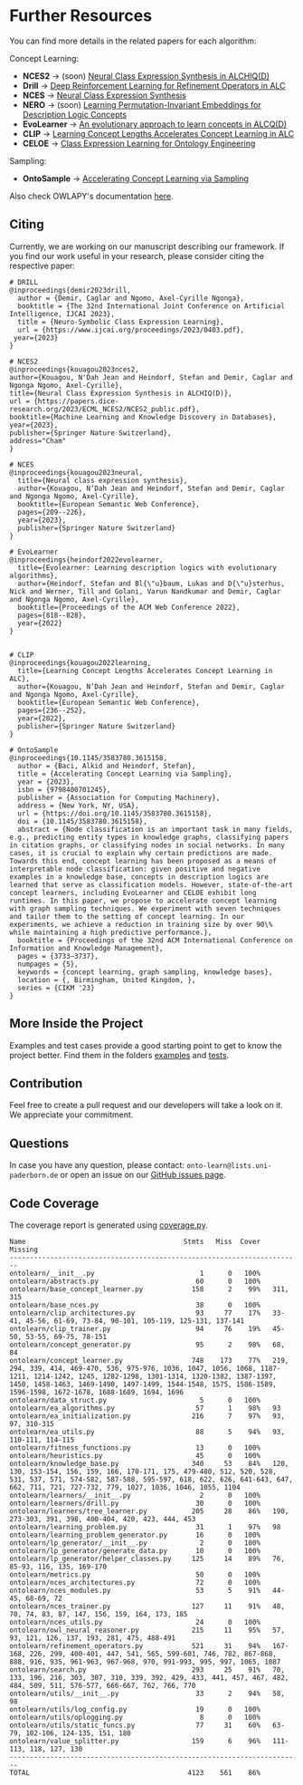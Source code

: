 # Further Resources

You can find more details in the related papers for each algorithm:

Concept Learning:

- **NCES2** &rarr; (soon) [Neural Class Expression Synthesis in ALCHIQ(D)](https://papers.dice-research.org/2023/ECML_NCES2/NCES2_public.pdf)
- **Drill** &rarr; [Deep Reinforcement Learning for Refinement Operators in ALC](https://arxiv.org/pdf/2106.15373.pdf)
- **NCES** &rarr; [Neural Class Expression Synthesis](https://link.springer.com/chapter/10.1007/978-3-031-33455-9_13)
- **NERO** &rarr; (soon) [Learning Permutation-Invariant Embeddings for Description Logic Concepts](https://github.com/dice-group/Nero)
- **EvoLearner** &rarr; [An evolutionary approach to learn concepts in ALCQ(D)](https://dl.acm.org/doi/abs/10.1145/3485447.3511925)
- **CLIP** &rarr; [Learning Concept Lengths Accelerates Concept Learning in ALC](https://link.springer.com/chapter/10.1007/978-3-031-06981-9_14)
- **CELOE** &rarr; [Class Expression Learning for Ontology Engineering](https://www.sciencedirect.com/science/article/abs/pii/S1570826811000023)

Sampling:
- **OntoSample** &rarr; [Accelerating Concept Learning via Sampling](https://dl.acm.org/doi/10.1145/3583780.3615158)

Also check OWLAPY's documentation [here](https://dice-group.github.io/owlapy/usage/main.html).

## Citing

Currently, we are working on our manuscript describing our framework. 
If you find our work useful in your research, please consider citing the respective paper:

```
# DRILL
@inproceedings{demir2023drill,
  author = {Demir, Caglar and Ngomo, Axel-Cyrille Ngonga},
  booktitle = {The 32nd International Joint Conference on Artificial Intelligence, IJCAI 2023},
  title = {Neuro-Symbolic Class Expression Learning},
  url = {https://www.ijcai.org/proceedings/2023/0403.pdf},
 year={2023}
}

# NCES2
@inproceedings{kouagou2023nces2,
author={Kouagou, N'Dah Jean and Heindorf, Stefan and Demir, Caglar and Ngonga Ngomo, Axel-Cyrille},
title={Neural Class Expression Synthesis in ALCHIQ(D)},
url = {https://papers.dice-research.org/2023/ECML_NCES2/NCES2_public.pdf},
booktitle={Machine Learning and Knowledge Discovery in Databases},
year={2023},
publisher={Springer Nature Switzerland},
address="Cham"
}

# NCES
@inproceedings{kouagou2023neural,
  title={Neural class expression synthesis},
  author={Kouagou, N’Dah Jean and Heindorf, Stefan and Demir, Caglar and Ngonga Ngomo, Axel-Cyrille},
  booktitle={European Semantic Web Conference},
  pages={209--226},
  year={2023},
  publisher={Springer Nature Switzerland}
}

# EvoLearner
@inproceedings{heindorf2022evolearner,
  title={Evolearner: Learning description logics with evolutionary algorithms},
  author={Heindorf, Stefan and Bl{\"u}baum, Lukas and D{\"u}sterhus, Nick and Werner, Till and Golani, Varun Nandkumar and Demir, Caglar and Ngonga Ngomo, Axel-Cyrille},
  booktitle={Proceedings of the ACM Web Conference 2022},
  pages={818--828},
  year={2022}
}


# CLIP
@inproceedings{kouagou2022learning,
  title={Learning Concept Lengths Accelerates Concept Learning in ALC},
  author={Kouagou, N’Dah Jean and Heindorf, Stefan and Demir, Caglar and Ngonga Ngomo, Axel-Cyrille},
  booktitle={European Semantic Web Conference},
  pages={236--252},
  year={2022},
  publisher={Springer Nature Switzerland}
}

# OntoSample
@inproceedings{10.1145/3583780.3615158,
  author = {Baci, Alkid and Heindorf, Stefan},
  title = {Accelerating Concept Learning via Sampling},
  year = {2023},
  isbn = {9798400701245},
  publisher = {Association for Computing Machinery},
  address = {New York, NY, USA},
  url = {https://doi.org/10.1145/3583780.3615158},
  doi = {10.1145/3583780.3615158},
  abstract = {Node classification is an important task in many fields, e.g., predicting entity types in knowledge graphs, classifying papers in citation graphs, or classifying nodes in social networks. In many cases, it is crucial to explain why certain predictions are made. Towards this end, concept learning has been proposed as a means of interpretable node classification: given positive and negative examples in a knowledge base, concepts in description logics are learned that serve as classification models. However, state-of-the-art concept learners, including EvoLearner and CELOE exhibit long runtimes. In this paper, we propose to accelerate concept learning with graph sampling techniques. We experiment with seven techniques and tailor them to the setting of concept learning. In our experiments, we achieve a reduction in training size by over 90\% while maintaining a high predictive performance.},
  booktitle = {Proceedings of the 32nd ACM International Conference on Information and Knowledge Management},
  pages = {3733–3737},
  numpages = {5},
  keywords = {concept learning, graph sampling, knowledge bases},
  location = {, Birmingham, United Kingdom, },
  series = {CIKM '23}
}
```

## More Inside the Project

Examples and test cases provide a good starting point to get to know
the project better. Find them in the folders 
[examples](https://github.com/dice-group/Ontolearn/tree/develop/examples) and [tests](https://github.com/dice-group/Ontolearn/tree/develop/tests).

## Contribution

Feel free to create a pull request and our developers will take a look on it. 
We appreciate your commitment. 

## Questions

In case you have any question, please contact:  `onto-learn@lists.uni-paderborn.de`
or open an issue on our [GitHub issues page](https://github.com/dice-group/Ontolearn/issues).

## Code Coverage

The coverage report is generated using [coverage.py](https://coverage.readthedocs.io/en).

```
Name                                       Stmts   Miss  Cover   Missing
------------------------------------------------------------------------
ontolearn/__init__.py                          1      0   100%
ontolearn/abstracts.py                        60      0   100%
ontolearn/base_concept_learner.py            158      2    99%   311, 315
ontolearn/base_nces.py                        38      0   100%
ontolearn/clip_architectures.py               93     77    17%   33-41, 45-56, 61-69, 73-84, 90-101, 105-119, 125-131, 137-141
ontolearn/clip_trainer.py                     94     76    19%   45-50, 53-55, 69-75, 78-151
ontolearn/concept_generator.py                95      2    98%   68, 84
ontolearn/concept_learner.py                 748    173    77%   219, 294, 339, 414, 469-470, 536, 975-976, 1036, 1047, 1056, 1068, 1187-1211, 1214-1242, 1245, 1282-1298, 1301-1314, 1320-1382, 1387-1397, 1450, 1458-1463, 1469-1490, 1497-1499, 1544-1548, 1575, 1586-1589, 1596-1598, 1672-1678, 1688-1689, 1694, 1696
ontolearn/data_struct.py                       5      0   100%
ontolearn/ea_algorithms.py                    57      1    98%   93
ontolearn/ea_initialization.py               216      7    97%   93, 97, 310-315
ontolearn/ea_utils.py                         88      5    94%   93, 110-111, 114-115
ontolearn/fitness_functions.py                13      0   100%
ontolearn/heuristics.py                       45      0   100%
ontolearn/knowledge_base.py                  340     53    84%   120, 130, 153-154, 156, 159, 166, 170-171, 175, 479-480, 512, 520, 528, 531, 537, 571, 574-582, 587-588, 595-597, 618, 622, 626, 641-643, 647, 662, 711, 721, 727-732, 779, 1027, 1036, 1046, 1055, 1104
ontolearn/learners/__init__.py                 2      0   100%
ontolearn/learners/drill.py                   30      0   100%
ontolearn/learners/tree_learner.py           205     28    86%   190, 273-303, 391, 398, 400-404, 420, 423, 444, 453
ontolearn/learning_problem.py                 31      1    97%   98
ontolearn/learning_problem_generator.py       16      0   100%
ontolearn/lp_generator/__init__.py             2      0   100%
ontolearn/lp_generator/generate_data.py       10      0   100%
ontolearn/lp_generator/helper_classes.py     125     14    89%   76, 85-93, 116, 135, 169-170
ontolearn/metrics.py                          50      0   100%
ontolearn/nces_architectures.py               72      0   100%
ontolearn/nces_modules.py                     53      5    91%   44-45, 68-69, 72
ontolearn/nces_trainer.py                    127     11    91%   48, 70, 74, 83, 87, 147, 156, 159, 164, 173, 185
ontolearn/nces_utils.py                       24      0   100%
ontolearn/owl_neural_reasoner.py             215     11    95%   57, 93, 121, 126, 137, 193, 281, 475, 488-491
ontolearn/refinement_operators.py            521     31    94%   167-168, 226, 299, 400-401, 447, 541, 565, 599-601, 746, 782, 867-868, 888, 916, 935, 961-963, 967-968, 970, 991-993, 995, 997, 1065, 1087
ontolearn/search.py                          293     25    91%   70, 133, 196, 216, 303, 307, 310, 339, 392, 429, 433, 441, 457, 467, 482, 484, 509, 511, 576-577, 666-667, 762, 766, 770
ontolearn/utils/__init__.py                   33      2    94%   58, 98
ontolearn/utils/log_config.py                 19      0   100%
ontolearn/utils/oplogging.py                   8      0   100%
ontolearn/utils/static_funcs.py               77     31    60%   63-79, 102-106, 124-135, 151, 180
ontolearn/value_splitter.py                  159      6    96%   111-113, 118, 127, 130
------------------------------------------------------------------------
TOTAL                                       4123    561    86%
```